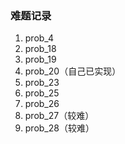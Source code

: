 ### 难题记录
1. prob_4
2. prob_18
3. prob_19
4. prob_20（自己已实现）
5. prob_23
6. prob_25
7. prob_26
8. prob_27（较难）
9. prob_28（较难）